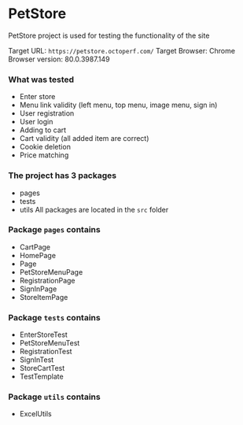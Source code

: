 # PetStore
PetStore project is used for testing the functionality of the site

Target URL: ``https://petstore.octoperf.com/``
Target Browser: Chrome
Browser version: 80.0.3987.149

### What was tested
- Enter store
- Menu link validity (left menu, top menu, image menu, sign in)
- User registration
- User login
- Adding to cart
- Cart validity (all added item are correct)
- Cookie deletion
- Price matching

### The project has 3 packages
- pages
- tests
- utils
All packages are located in the ``src`` folder

### Package ``pages`` contains 
- CartPage
- HomePage
- Page
- PetStoreMenuPage
- RegistrationPage
- SignInPage
- StoreItemPage

### Package ``tests`` contains
- EnterStoreTest
- PetStoreMenuTest
- RegistrationTest
- SignInTest
- StoreCartTest
- TestTemplate

### Package ``utils`` contains
- ExcelUtils